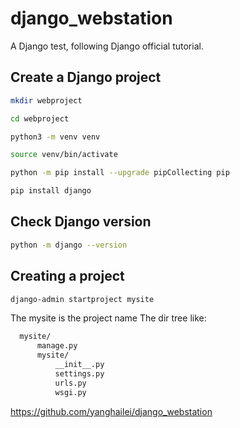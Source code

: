 # django_webstation
A Django test, following Django official tutorial.

## Create a Django project

```Bash
mkdir webproject
```

```Bash
cd webproject
```

```Bash
python3 -m venv venv
```

```Bash
source venv/bin/activate
```

```Bash
python -m pip install --upgrade pipCollecting pip
```

```Bash
pip install django
```


## Check Django version

```Bash
python -m django --version
```

## Creating a project

```Bash
django-admin startproject mysite
```

The mysite is the project name
The dir tree like:
```Bash
  mysite/
      manage.py
      mysite/
          __init__.py
          settings.py
          urls.py
          wsgi.py
```
          
          

https://github.com/yanghailei/django_webstation
